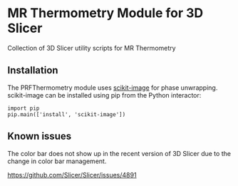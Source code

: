 # MR Thermometry Module for 3D Slicer
Collection of 3D Slicer utility scripts for MR Thermometry


## Installation

The PRFThermometry module uses [scikit-image](https://scikit-image.org) for phase unwrapping. scikit-image
can be installed using pip from the Python interactor:

~~~~
import pip
pip.main(['install', 'scikit-image'])
~~~~


## Known issues
The color bar does not show up in the recent version of 3D Slicer due to the change in color bar management.

https://github.com/Slicer/Slicer/issues/4891
